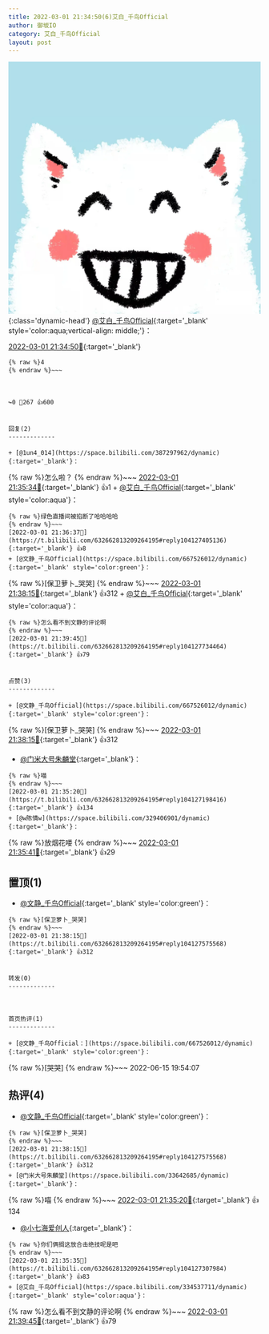 ```yaml
---
title: 2022-03-01 21:34:50(6)艾白_千鸟Official
author: 御坂IO
category: 艾白_千鸟Official
layout: post
---
```


![img](/images/9ae8b9445fd0665cc014d9080156a45271be73c6.jpg){:class='dynamic-head'}
[@艾白_千鸟Official](https://space.bilibili.com/334537711/dynamic){:target='_blank' style='color:aqua;vertical-align: middle;'}：

[2022-03-01 21:34:50🔗](https://t.bilibili.com/632662813209264195){:target='_blank'}

~~~
{% raw %}4
{% endraw %}~~~



↪️0 💬267 👍600


回复(2)
-------------

+ [@1un4_014](https://space.bilibili.com/387297962/dynamic){:target='_blank'}：
~~~
{% raw %}怎么啦？
{% endraw %}~~~
[2022-03-01 21:35:34🔗](https://t.bilibili.com/632662813209264195#reply104127307296){:target='_blank'} 👍1
    + [@艾白_千鸟Official](https://space.bilibili.com/334537711/dynamic){:target='_blank' style='color:aqua'}：
~~~
{% raw %}绿色直播间被掐断了哈哈哈哈
{% endraw %}~~~
[2022-03-01 21:36:37🔗](https://t.bilibili.com/632662813209264195#reply104127405136){:target='_blank'} 👍8
+ [@文静_千鸟Official](https://space.bilibili.com/667526012/dynamic){:target='_blank' style='color:green'}：
~~~
{% raw %}[保卫萝卜_哭哭]
{% endraw %}~~~
[2022-03-01 21:38:15🔗](https://t.bilibili.com/632662813209264195#reply104127575568){:target='_blank'} 👍312
    + [@艾白_千鸟Official](https://space.bilibili.com/334537711/dynamic){:target='_blank' style='color:aqua'}：
~~~
{% raw %}怎么看不到文静的评论啊
{% endraw %}~~~
[2022-03-01 21:39:45🔗](https://t.bilibili.com/632662813209264195#reply104127734464){:target='_blank'} 👍79


点赞(3)
-------------

+ [@文静_千鸟Official](https://space.bilibili.com/667526012/dynamic){:target='_blank' style='color:green'}：
~~~
{% raw %}[保卫萝卜_哭哭]
{% endraw %}~~~
[2022-03-01 21:38:15🔗](https://t.bilibili.com/632662813209264195#reply104127575568){:target='_blank'} 👍312
+ [@门米大号朱麟堂](https://space.bilibili.com/33642685/dynamic){:target='_blank'}：
~~~
{% raw %}喵
{% endraw %}~~~
[2022-03-01 21:35:20🔗](https://t.bilibili.com/632662813209264195#reply104127198416){:target='_blank'} 👍134
+ [@w陈情w](https://space.bilibili.com/329406901/dynamic){:target='_blank'}：
~~~
{% raw %}放烟花喽
{% endraw %}~~~
[2022-03-01 21:35:41🔗](https://t.bilibili.com/632662813209264195#reply104127371104){:target='_blank'} 👍29


置顶(1)
-------------

+ [@文静_千鸟Official](https://space.bilibili.com/667526012/dynamic){:target='_blank' style='color:green'}：
~~~
{% raw %}[保卫萝卜_哭哭]
{% endraw %}~~~
[2022-03-01 21:38:15🔗](https://t.bilibili.com/632662813209264195#reply104127575568){:target='_blank'} 👍312


转发(0)
-------------



首页热评(1)
-------------

+ [@文静_千鸟Official：](https://space.bilibili.com/667526012/dynamic){:target='_blank' style='color:green'}：
~~~
{% raw %}[哭哭]
{% endraw %}~~~
2022-06-15 19:54:07


热评(4)
-------------

+ [@文静_千鸟Official](https://space.bilibili.com/667526012/dynamic){:target='_blank' style='color:green'}：
~~~
{% raw %}[保卫萝卜_哭哭]
{% endraw %}~~~
[2022-03-01 21:38:15🔗](https://t.bilibili.com/632662813209264195#reply104127575568){:target='_blank'} 👍312
+ [@门米大号朱麟堂](https://space.bilibili.com/33642685/dynamic){:target='_blank'}：
~~~
{% raw %}喵
{% endraw %}~~~
[2022-03-01 21:35:20🔗](https://t.bilibili.com/632662813209264195#reply104127198416){:target='_blank'} 👍134
+ [@小七海爱创人](https://space.bilibili.com/12072645/dynamic){:target='_blank'}：
~~~
{% raw %}你们俩搁这放合击绝技呢是吧
{% endraw %}~~~
[2022-03-01 21:35:35🔗](https://t.bilibili.com/632662813209264195#reply104127307984){:target='_blank'} 👍83
+ [@艾白_千鸟Official](https://space.bilibili.com/334537711/dynamic){:target='_blank' style='color:aqua'}：
~~~
{% raw %}怎么看不到文静的评论啊
{% endraw %}~~~
[2022-03-01 21:39:45🔗](https://t.bilibili.com/632662813209264195#reply104127734464){:target='_blank'} 👍79



